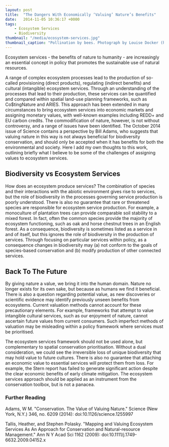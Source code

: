 ```yaml
---
layout: post
title:  "The Dangers With Economically ‘Valuing’ Nature’s Benefits"
date:   2014-11-05 10:36:17 +0000
tags: 
    - Ecosystem Services 
    - Biodiversity
thumbnail: "/media/ecosystem-services.jpg"
thumbnail_caption: "Pollination by bees. Photograph by Louise Docker (http://www.flickr.com/photos/aussiegall/6105263663) [CC-BY-2.0 (http://creativecommons.org/licenses/by/2.0)], via Wikimedia Commons"
---
```


Ecosystem services - the benefits of nature to humanity - are increasingly an essential concept in policy that promotes the sustainable use of natural resources. 

A range of complex ecosystem processes lead to the production of so-called provisioning (direct products), regulating (indirect benefits) and cultural (intangible) ecosystem services. Through an understanding of the processes that lead to their production, these services can be quantified and compared within spatial land-use planning frameworks, such as Co$tingNature and ARIES. This approach has been extended in many circumstances to bring ecosystem services into economic markets and assigning monetary values, with well-known examples including REDD+ and EU carbon credits. The commodification of nature, however, is not without controversy, and a range of issues have been identified. The October 2014 issue of Science contains a perspective by Bill Adams, who suggests that valuing nature in this way is not always beneficial for biodiversity conservation, and should only be accepted when it has benefits for both the environmental and society. Here I add my own thoughts to this work, outlining briefly what I believe to be some of the challenges of assigning values to ecosystem services. 

## Biodiversity vs Ecosystem Services

How does an ecosystem produce services? The combination of species and their interactions with the abiotic environment gives rise to services, but the role of biodiversity in the processes governing service production is poorly understood. There is also no guarantee that rare or threatened species are responsible for ecosystem service production. For example, a monoculture of plantation trees can provide comparable soil stability to a mixed forest. In fact, often the common species provide the majority of ecosystem functioning, such as oak and horse chestnut trees in an English forest. As a consequence, biodiversity is sometimes listed as a service in and of itself, but this ignores the role of biodiversity in the production of services. Through focusing on particular services within policy, as a consequence changes in biodiversity may (a) not conform to the goals of species-based conservation and (b) modify production of other connected services. 

## Back To The Future

By giving nature a value, we bring it into the human domain. Nature no longer exists for its own sake, but because as humans we find it beneficial. There is also a question regarding potential value, as new discoveries or scientific evidence may identify previously unseen benefits from ecosystems. Current valuation methods cannot account for these precautionary elements. For example, frameworks that attempt to value intangible cultural services, such as our enjoyment of nature, cannot ascertain future values from current consumers. Such imperfect methods of valuation may be misleading within a policy framework where services must be prioritised.

The ecosystem services framework should not be used alone, but complementary to spatial conservation prioritisation. Without a dual consideration, we could see the irreversible loss of unique biodiversity that may hold value to future cultures. There is also no guarantee that attaching an economic value to essential services will protect them from loss. For example, the Stern report has failed to generate significant action despite the clear economic benefits of early climate mitigation. The ecosystem services approach should be applied as an instrument from the conservation toolbox, but is not a panacea.

### Further Reading

Adams, W M. "Conservation. The Value of Valuing Nature." Science (New York, N.Y.) 346, no. 6209 (2014): doi:10.1126/science.1255997

Tallis, Heather, and Stephen Polasky. "Mapping and Valuing Ecosystem Services As An Approach for Conservation and Natural-resource Management." Ann N Y Acad Sci 1162 (2009): doi:10.1111/j.1749-6632.2009.04152.x